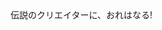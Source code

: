 <html>
<head>
  <mate  charset="UTF-8">
  <title>webの勉強を開始></title>
</head>
<body>
  伝説のクリエイターに、おれはなる!
</body>
</html>
